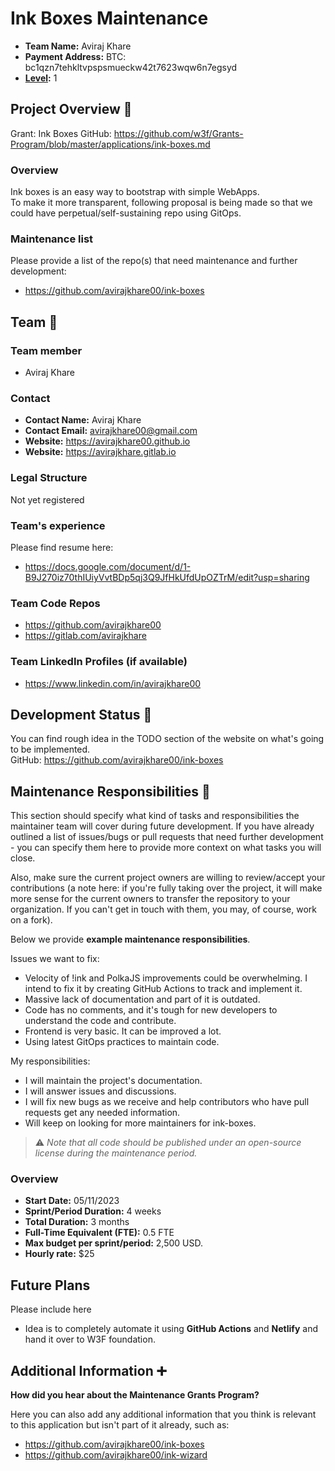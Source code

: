 # Ink Boxes Maintenance

- **Team Name:** Aviraj Khare
- **Payment Address:** BTC: bc1qzn7tehkltvpspsmueckw42t7623wqw6n7egsyd
- **[Level](https://github.com/w3f/Grants-Program/tree/master#level_slider-levels):** 1

## Project Overview :page_facing_up:

Grant: Ink Boxes
GitHub: https://github.com/w3f/Grants-Program/blob/master/applications/ink-boxes.md

### Overview

Ink boxes is an easy way to bootstrap with simple WebApps.
<br />
To make it more transparent, following proposal is being made so that we could have perpetual/self-sustaining repo using GitOps.

### Maintenance list

Please provide a list of the repo(s) that need maintenance and further development:

- https://github.com/avirajkhare00/ink-boxes

## Team :busts_in_silhouette:

### Team member

- Aviraj Khare

### Contact

- **Contact Name:** Aviraj Khare
- **Contact Email:** avirajkhare00@gmail.com
- **Website:** https://avirajkhare00.github.io
- **Website:** https://avirajkhare.gitlab.io

### Legal Structure

Not yet registered

### Team's experience

Please find resume here:
 - https://docs.google.com/document/d/1-B9J270iz70thIUiyVvtBDp5qj3Q9JfHkUfdUpOZTrM/edit?usp=sharing

### Team Code Repos

- https://github.com/avirajkhare00
- https://gitlab.com/avirajkhare

### Team LinkedIn Profiles (if available)

- https://www.linkedin.com/in/avirajkhare00

## Development Status :open_book:

You can find rough idea in the TODO section of the website on what's going to be implemented.
<br />
GitHub: https://github.com/avirajkhare00/ink-boxes

## Maintenance Responsibilities :nut_and_bolt:

This section should specify what kind of tasks and responsibilities the maintainer team will cover during future development. If you have already outlined a list of issues/bugs or pull requests that need further development - you can specify them here to provide more context on what tasks you will close.

Also, make sure the current project owners are willing to review/accept your contributions (a note here: if you're fully taking over the project, it will make more sense for the current owners to transfer the repository to your organization. If you can't get in touch with them, you may, of course, work on a fork).

Below we provide **example maintenance responsibilities**.

Issues we want to fix:

- Velocity of !ink and PolkaJS improvements could be overwhelming. I intend to fix it by creating GitHub Actions to track and implement it.
- Massive lack of documentation and part of it is outdated.
- Code has no comments, and it's tough for new developers to understand the code and contribute.
- Frontend is very basic. It can be improved a lot.
- Using latest GitOps practices to maintain code.

My responsibilities:

- I will maintain the project's documentation.
- I will answer issues and discussions.
- I will fix new bugs as we receive and help contributors who have pull requests get any needed information.
- Will keep on looking for more maintainers for ink-boxes.

> ⚠️ *Note that all code should be published under an open-source license during the maintenance period.*

### Overview

- **Start Date:** 05/11/2023
- **Sprint/Period Duration:** 4 weeks
- **Total Duration:** 3 months
- **Full-Time Equivalent (FTE):**  0.5 FTE
- **Max budget per sprint/period:** 2,500 USD.
- **Hourly rate:** $25

## Future Plans

Please include here

- Idea is to completely automate it using **GitHub Actions** and **Netlify** and hand it over to W3F foundation.

## Additional Information :heavy_plus_sign:

**How did you hear about the Maintenance Grants Program?**

Here you can also add any additional information that you think is relevant to this application but isn't part of it already, such as:

 - https://github.com/avirajkhare00/ink-boxes
 - https://github.com/avirajkhare00/ink-wizard
